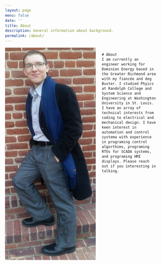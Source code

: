 ```yaml
---
layout: page
menu: false
date: ''
title: About
description: General information about background.
permalink: /about/
---
```


<div style="overflow: hidden;">
    <img class="img" src="/assets/img/cover.jpg" alt="Zach Vernon" width="300" height="700" style="float: left; margin-right: 20px;">
    
    # About
    I am currently an engineer working for Dominion Energy based in the Greater Richmond area with my fiancée and dog Buster. I studied Phyics at Randolph College and System Science and Engineering at Washington University in St. Louis. I have an array of technical interests from coding to electrical and mechanical design. I have keen interest in automation and control systema with experience in programing control algorthims, programing RTUs for SCADA systems, and programing HMI displays. Please reach out if you interesting in talking.
</div>
